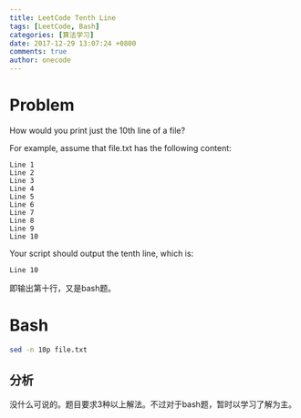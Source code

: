```yaml
---
title: LeetCode Tenth Line
tags: [LeetCode, Bash]
categories: [算法学习]
date: 2017-12-29 13:07:24 +0800
comments: true
author: onecode
---
```

# Problem

How would you print just the 10th line of a file?

For example, assume that file.txt has the following content:

```
Line 1
Line 2
Line 3
Line 4
Line 5
Line 6
Line 7
Line 8
Line 9
Line 10
```
Your script should output the tenth line, which is:
```
Line 10
```
即输出第十行，又是bash题。

<!--break-->

# Bash

``` bash
sed -n 10p file.txt
```


## 分析

没什么可说的。题目要求3种以上解法。不过对于bash题，暂时以学习了解为主。